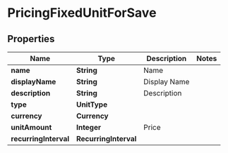 

# PricingFixedUnitForSave


## Properties

| Name | Type | Description | Notes |
|------------ | ------------- | ------------- | -------------|
|**name** | **String** | Name |  |
|**displayName** | **String** | Display Name |  |
|**description** | **String** | Description |  |
|**type** | **UnitType** |  |  |
|**currency** | **Currency** |  |  |
|**unitAmount** | **Integer** | Price |  |
|**recurringInterval** | **RecurringInterval** |  |  |



